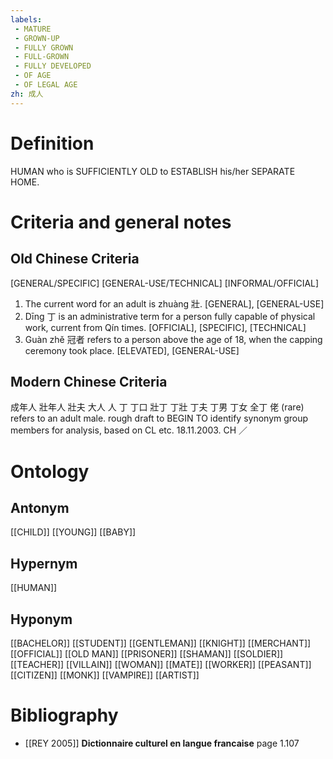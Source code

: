 ```yaml
---
labels: 
 - MATURE
 - GROWN-UP
 - FULLY GROWN
 - FULL-GROWN
 - FULLY DEVELOPED
 - OF AGE
 - OF LEGAL AGE
zh: 成人
---
```


# Definition
HUMAN who is SUFFICIENTLY OLD to ESTABLISH his/her SEPARATE HOME.
# Criteria and general notes
## Old Chinese Criteria
[GENERAL/SPECIFIC]
[GENERAL-USE/TECHNICAL]
[INFORMAL/OFFICIAL]
1. The current word for an adult is zhuàng 壯.
[GENERAL], [GENERAL-USE]
2. Dīng 丁 is an administrative term for a person fully capable of physical work, current from Qín times.
[OFFICIAL], [SPECIFIC], [TECHNICAL]
3. Guàn zhě 冠者 refers to a person above the age of 18, when the capping ceremony took place.
[ELEVATED], [GENERAL-USE]
## Modern Chinese Criteria
成年人
壯年人
壯夫
大人
人
丁
丁口
壯丁
丁壯
丁夫
丁男
丁女
全丁
佬 (rare) refers to an adult male.
rough draft to BEGIN TO identify synonym group members for analysis, based on CL etc. 18.11.2003. CH ／
# Ontology

## Antonym
[[CHILD]]
[[YOUNG]]
[[BABY]]
## Hypernym
[[HUMAN]]
## Hyponym
[[BACHELOR]]
[[STUDENT]]
[[GENTLEMAN]]
[[KNIGHT]]
[[MERCHANT]]
[[OFFICIAL]]
[[OLD MAN]]
[[PRISONER]]
[[SHAMAN]]
[[SOLDIER]]
[[TEACHER]]
[[VILLAIN]]
[[WOMAN]]
[[MATE]]
[[WORKER]]
[[PEASANT]]
[[CITIZEN]]
[[MONK]]
[[VAMPIRE]]
[[ARTIST]]
# Bibliography
- [[REY 2005]]
**Dictionnaire culturel en langue francaise** page 1.107
